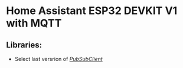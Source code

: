 # Home Assistant ESP32 DEVKIT V1 with MQTT

## Libraries:
  - Select last versrion of *[PubSubClient](https://github.com/knolleary/pubsubclient/tags)* 
